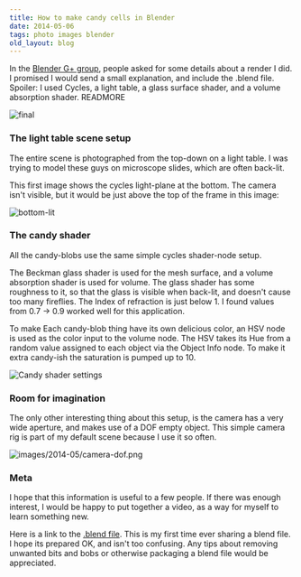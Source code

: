 ```yaml
---
title: How to make candy cells in Blender
date: 2014-05-06
tags: photo images blender
old_layout: blog
---
```


In the [Blender G+ group](https://bit.ly/1siChID), people asked for some details about a render I did.
I promised I would send a small explanation, and include the .blend file.
Spoiler: I used Cycles, a light table, a glass surface shader,
and a volume absorption shader.
READMORE

<img src="/images/2014-05/final.jpg" class="img img-responsive blog-image" alt="final"/>



### The light table scene setup ###

The entire scene is photographed from the top-down on a light table. I
was trying to model these guys on microscope slides, which are often
back-lit.

This first image shows the cycles light-plane at the bottom. The camera
isn't visible, but it would be just above the top of the frame in this
image:

<img src="/images/2014-05/lit.png" class="img img-responsive blog-image" alt="bottom-lit"/>


### The candy shader ###

All the candy-blobs use the same simple cycles shader-node setup.

The Beckman glass shader is used for the mesh surface, and a volume absorption shader is used for volume.  The glass shader has some roughness to it, so that the glass is visible when back-lit, and doesn't cause too many fireflies.  The Index of refraction is just below 1. I found values from 0.7 → 0.9 worked well for this application.

To make Each candy-blob thing have its own delicious color, an HSV node
is used as the color input to the volume node. The HSV takes its Hue
from a random value assigned to each object via the Object Info node.
To make it extra candy-ish the saturation is pumped up to 10.

<img src="/images/2014-05/shader-nodes.png" class="img img-responsive blog-image" alt="Candy shader settings"/>


### Room for imagination ###
The only other interesting thing about this setup, is the camera has a very wide aperture, and makes use of a DOF empty object. This simple camera rig is part of my default scene because I use it so often.

<img src="/images/2014-05/camera-dof.png" class="img img-responsive blog-image" alt="images/2014-05/camera-dof.png"/>



### Meta ###

I hope that this information is useful to a few people. If there was
enough interest, I would be happy to put together a video, as a way for
myself to learn something new.

Here is a link to the [.blend file](/candy.blend).  This is my first
time ever sharing a blend file. I hope its prepared OK, and isn't too
confusing.  Any tips about removing unwanted bits and bobs or otherwise
packaging a blend file would be appreciated.
